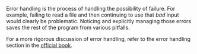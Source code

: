 Error handling is the process of handling the possibility of failure. For
example, failing to read a file and then continuing to use that *bad* input
would clearly be problematic. Noticing and explicitly managing those errors
saves the rest of the program from various pitfalls.

For a more rigorous discussion of error handling, refer to the error
handling section in the [official book][book].

[book]: https://doc.rust-lang.org/book/error-handling.html

